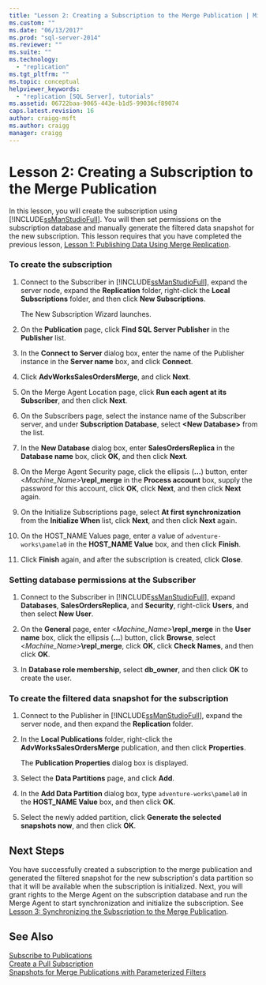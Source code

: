 ```yaml
---
title: "Lesson 2: Creating a Subscription to the Merge Publication | Microsoft Docs"
ms.custom: ""
ms.date: "06/13/2017"
ms.prod: "sql-server-2014"
ms.reviewer: ""
ms.suite: ""
ms.technology: 
  - "replication"
ms.tgt_pltfrm: ""
ms.topic: conceptual
helpviewer_keywords: 
  - "replication [SQL Server], tutorials"
ms.assetid: 06722baa-9065-443e-b1d5-99036cf89074
caps.latest.revision: 16
author: craigg-msft
ms.author: craigg
manager: craigg
---
```

# Lesson 2: Creating a Subscription to the Merge Publication
  In this lesson, you will create the subscription using [!INCLUDE[ssManStudioFull](../../includes/ssmanstudiofull-md.md)]. You will then set permissions on the subscription database and manually generate the filtered data snapshot for the new subscription. This lesson requires that you have completed the previous lesson, [Lesson 1: Publishing Data Using Merge Replication](lesson-1-publishing-data-using-merge-replication.md).  
  
### To create the subscription  
  
1.  Connect to the Subscriber in [!INCLUDE[ssManStudioFull](../../includes/ssmanstudiofull-md.md)], expand the server node, expand the **Replication** folder, right-click the **Local Subscriptions** folder, and then click **New Subscriptions**.  
  
     The New Subscription Wizard launches.  
  
2.  On the **Publication** page, click **Find SQL Server Publisher** in the **Publisher** list.  
  
3.  In the **Connect to Server** dialog box, enter the name of the Publisher instance in the **Server name** box, and click **Connect**.  
  
4.  Click **AdvWorksSalesOrdersMerge**, and click **Next**.  
  
5.  On the Merge Agent Location page, click **Run each agent at its Subscriber**, and then click **Next**.  
  
6.  On the Subscribers page, select the instance name of the Subscriber server, and under **Subscription Database**, select **\<New Database>** from the list.  
  
7.  In the **New Database** dialog box, enter **SalesOrdersReplica** in the **Database name** box, click **OK**, and then click **Next**.  
  
8.  On the Merge Agent Security page, click the ellipsis (**…**) button, enter \<*Machine_Name>***\repl_merge** in the **Process account** box, supply the password for this account, click **OK**, click **Next**, and then click **Next** again.  
  
9. On the Initialize Subscriptions page, select **At first synchronization** from the **Initialize When** list, click **Next**, and then click **Next** again.  
  
10. On the HOST_NAME Values page, enter a value of `adventure-works\pamela0` in the **HOST_NAME Value** box, and then click **Finish**.  
  
11. Click **Finish** again, and after the subscription is created, click **Close**.  
  
### Setting database permissions at the Subscriber  
  
1.  Connect to the Subscriber in [!INCLUDE[ssManStudioFull](../../includes/ssmanstudiofull-md.md)], expand **Databases**, **SalesOrdersReplica**, and **Security**, right-click **Users**, and then select **New User**.  
  
2.  On the **General** page, enter \<*Machine_Name>***\repl_merge** in the **User name** box, click the ellipsis (**…**) button, click **Browse**, select \<*Machine_Name>***\repl_merge**, click **OK**, click **Check Names**, and then click **OK**.  
  
3.  In **Database role membership**, select **db_owner**, and then click **OK** to create the user.  
  
### To create the filtered data snapshot for the subscription  
  
1.  Connect to the Publisher in [!INCLUDE[ssManStudioFull](../../includes/ssmanstudiofull-md.md)], expand the server node, and then expand the **Replication** folder.  
  
2.  In the **Local Publications** folder, right-click the **AdvWorksSalesOrdersMerge** publication, and then click **Properties**.  
  
     The **Publication Properties** dialog box is displayed.  
  
3.  Select the **Data Partitions** page, and click **Add**.  
  
4.  In the **Add Data Partition** dialog box, type `adventure-works\pamela0` in the **HOST_NAME Value** box, and then click **OK**.  
  
5.  Select the newly added partition, click **Generate the selected snapshots now**, and then click **OK**.  
  
## Next Steps  
 You have successfully created a subscription to the merge publication and generated the filtered snapshot for the new subscription's data partition so that it will be available when the subscription is initialized. Next, you will grant rights to the Merge Agent on the subscription database and run the Merge Agent to start synchronization and initialize the subscription. See [Lesson 3: Synchronizing the Subscription to the Merge Publication](lesson-3-synchronizing-the-subscription-to-the-merge-publication.md).  
  
## See Also  
 [Subscribe to Publications](subscribe-to-publications.md)   
 [Create a Pull Subscription](create-a-pull-subscription.md)   
 [Snapshots for Merge Publications with Parameterized Filters](snapshots-for-merge-publications-with-parameterized-filters.md)  
  
  
